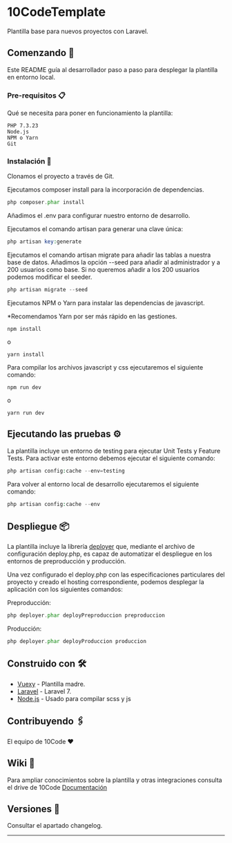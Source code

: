 # 10CodeTemplate

Plantilla base para nuevos proyectos con Laravel.

## Comenzando 🚀

Este README guía al desarrollador paso a paso para desplegar la plantilla en entorno local.

### Pre-requisitos 📋

Qué se necesita para poner en funcionamiento la plantilla:

```
PHP 7.3.23
Node.js
NPM o Yarn
Git
```

### Instalación 🔧

Clonamos el proyecto a través de Git.

Ejecutamos composer install para la incorporación de dependencias.

```php
php composer.phar install
```
Añadimos el .env para configurar nuestro entorno de desarrollo.

Ejecutamos el comando artisan para generar una clave única:

```php
php artisan key:generate
```

Ejecutamos el comando artisan migrate para añadir las tablas a nuestra base de datos. Añadimos la opción --seed
para añadir al administrador y a 200 usuarios como base. Si no queremos añadir a los 200 usuarios podemos modificar el seeder. 

```php
php artisan migrate --seed
```

Ejecutamos NPM o Yarn para instalar las dependencias de javascript. 

*Recomendamos Yarn por ser más rápido en las gestiones.

```
npm install
```
o
```
yarn install
```

Para compilar los archivos javascript y css ejecutaremos el siguiente comando:

```
npm run dev
```
o
```
yarn run dev
```


## Ejecutando las pruebas ⚙️

La plantilla incluye un entorno de testing para ejecutar Unit Tests y Feature Tests. Para activar este entorno debemos
ejecutar el siguiente comando:

```php
php artisan config:cache --env=testing
```

Para volver al entorno local de desarrollo ejecutaremos el siguiente comando:
```php
php artisan config:cache --env
```

## Despliegue 📦

La plantilla incluye la librería [deployer](https://deployer.org/) que, mediante el archivo de configuración deploy.php,
es capaz de automatizar el despliegue en los entornos de preproducción y producción.

Una vez configurado el deploy.php con las especificaciones particulares del proyecto y creado el hosting correspondiente, podemos desplegar la aplicación con los siguientes
comandos:

Preproducción:

```php
php deployer.phar deployPreproduccion preproduccion 
```

Producción:

```php
php deployer.phar deployProduccion produccion 
```

## Construido con 🛠️

* [Vuexy](https://pixinvent.com/demo/vuexy-vuejs-admin-dashboard-template/landing/) - Plantilla madre.
* [Laravel](https://laravel.com/docs/7.x/releases) - Laravel 7.
* [Node.js](https://nodejs.org/es/) - Usado para compilar scss y js

## Contribuyendo 🖇️

El equipo de 10Code ❤️

## Wiki 📖

Para ampliar conocimientos sobre la plantilla y otras integraciones consulta el
drive de 10Code [Documentación](https://drive.google.com/drive/folders/1evrF9cpzUDVP6VrBil_3q-NC_YVfDsCb)

## Versiones 📌

Consultar el apartado changelog.



---
